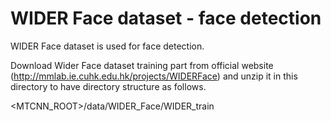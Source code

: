 # WIDER Face dataset - face detection  

WIDER Face dataset is used for face detection.

Download Wider Face dataset training part from official website (http://mmlab.ie.cuhk.edu.hk/projects/WIDERFace) and unzip it in this directory to have directory structure as follows.

<MTCNN_ROOT>/data/WIDER_Face/WIDER_train
